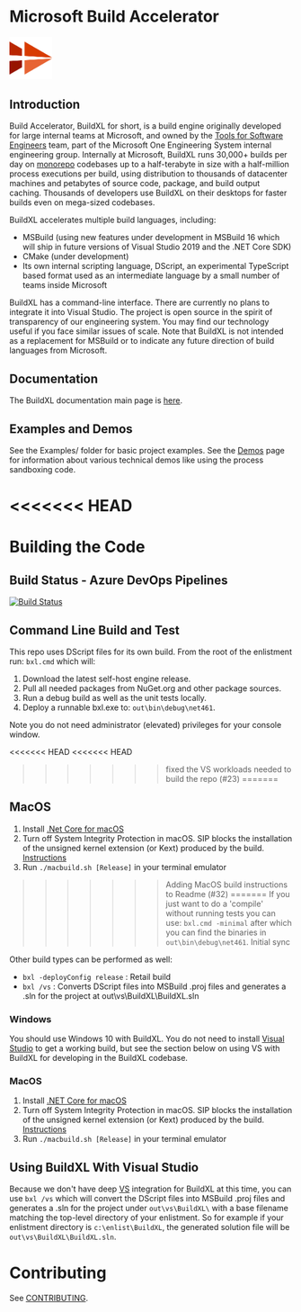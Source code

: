 # Microsoft Build Accelerator

<img alt="BuildXL Icon" src="Public/Src/Branding/BuildXL.png" width=15%>

## Introduction
Build Accelerator, BuildXL for short, is a build engine originally developed for large internal teams at Microsoft, and owned by the [Tools for Software Engineers](https://www.microsoft.com/en-us/research/project/tools-for-software-engineers/) team, part of the Microsoft One Engineering System internal engineering group. Internally at Microsoft, BuildXL runs 30,000+ builds per day on [monorepo](https://en.wikipedia.org/wiki/Monorepo)  codebases up to a half-terabyte in size with a half-million process executions per build, using distribution to thousands of datacenter machines and petabytes of source code, package, and build output caching. Thousands of developers use BuildXL on their desktops for faster builds even on mega-sized codebases.

BuildXL accelerates multiple build languages, including:

* MSBuild (using new features under development in MSBuild 16 which will ship in future versions of Visual Studio 2019 and the .NET Core SDK)
* CMake (under development)
* Its own internal scripting language, DScript, an experimental TypeScript based format used as an intermediate language by a small number of teams inside Microsoft

BuildXL has a command-line interface. There are currently no plans to integrate it into Visual Studio. The project is open source in the spirit of transparency of our engineering system. You may find our technology useful if you face similar issues of scale. Note that BuildXL is not intended as a replacement for MSBuild or to indicate any future direction of build languages from Microsoft.

## Documentation
The BuildXL documentation main page is [here](Documentation/INDEX.md).

## Examples and Demos
See the Examples/ folder for basic project examples. See the [Demos](Public/Src/Demos/Demos.md) page for information about various technical demos like using the process sandboxing code.

<<<<<<< HEAD
=======
# Building the Code

## Build Status - Azure DevOps Pipelines
[![Build Status](https://dev.azure.com/ms/BuildXL/_apis/build/status/Microsoft.BuildXL)](https://dev.azure.com/ms/BuildXL/_build/latest?definitionId=1)

## Command Line Build and Test
This repo uses DScript files for its own build. From the root of the enlistment run: `bxl.cmd` which will:

1. Download the latest self-host engine release.
1. Pull all needed packages from NuGet.org and other package sources.
1. Run a debug build as well as the unit tests locally.
1. Deploy a runnable bxl.exe to: `out\bin\debug\net461`.

Note you do not need administrator (elevated) privileges for your console window.

<<<<<<< HEAD
<<<<<<< HEAD
>>>>>>> fixed the VS workloads needed to build the repo (#23)
=======
## MacOS
1. Install [.Net Core for macOS](https://www.imore.com/how-turn-system-integrity-protection-macos)
1. Turn off System Integrity Protection in macOS. SIP blocks the installation of the unsigned kernel extension (or Kext) produced by the build. [Instructions](https://www.imore.com/how-turn-system-integrity-protection-macos)
1. Run ```./macbuild.sh [Release]``` in your terminal emulator
>>>>>>> Adding MacOS build instructions to Readme (#32)
=======
If you just want to do a 'compile' without running tests you can use: `bxl.cmd -minimal` after which you can find the binaries in `out\bin\debug\net461`.
>>>>>>> Initial sync

Other build types can be performed as well:
* `bxl -deployConfig release` : Retail build
* `bxl /vs` : Converts DScript files into MSBuild .proj files and generates a .sln for the project at out\vs\BuildXL\BuildXL.sln

### Windows
You should use Windows 10 with BuildXL. You do not need to install [Visual Studio](https://visualstudio.microsoft.com/vs/) to get a working build, but see the section below on using VS with BuildXL for developing in the BuildXL codebase.

### MacOS
1. Install [.NET Core for macOS](https://www.imore.com/how-turn-system-integrity-protection-macos)
1. Turn off System Integrity Protection in macOS. SIP blocks the installation of the unsigned kernel extension (or Kext) produced by the build. [Instructions](https://www.imore.com/how-turn-system-integrity-protection-macos)
1. Run ```./macbuild.sh [Release]``` in your terminal emulator

## Using BuildXL With Visual Studio
Because we don't have deep [VS](https://visualstudio.microsoft.com/vs/) integration for BuildXL at this time, you can use `bxl /vs` which will convert the DScript files into MSBuild .proj files and generates a .sln for the project under `out\vs\BuildXL\` with a base filename matching the top-level directory of your enlistment. So for example if your enlistment directory is `c:\enlist\BuildXL`, the generated solution file will be `out\vs\BuildXL\BuildXL.sln`.

# Contributing 
See [CONTRIBUTING](CONTRIBUTING.md).
